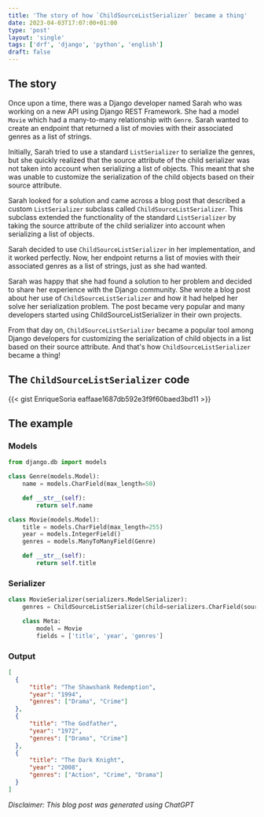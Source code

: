 ```yaml
---                                                                             
title: 'The story of how `ChildSourceListSerializer` became a thing'
date: 2023-04-03T17:07:00+01:00
type: 'post'
layout: 'single'
tags: ['drf', 'django', 'python', 'english']
draft: false
---
```


## The story

Once upon a time, there was a Django developer named Sarah who was working on a new API using Django REST Framework. She had a model `Movie` which had a many-to-many relationship with `Genre`. Sarah wanted to create an endpoint that returned a list of movies with their associated genres as a list of strings.

Initially, Sarah tried to use a standard `ListSerializer` to serialize the genres, but she quickly realized that the source attribute of the child serializer was not taken into account when serializing a list of objects. This meant that she was unable to customize the serialization of the child objects based on their source attribute.

Sarah looked for a solution and came across a blog post that described a custom `ListSerializer` subclass called `ChildSourceListSerializer`. This subclass extended the functionality of the standard `ListSerializer` by taking the source attribute of the child serializer into account when serializing a list of objects.

Sarah decided to use `ChildSourceListSerializer` in her implementation, and it worked perfectly. Now, her endpoint returns a list of movies with their associated genres as a list of strings, just as she had wanted.

Sarah was happy that she had found a solution to her problem and decided to share her experience with the Django community. She wrote a blog post about her use of `ChildSourceListSerializer` and how it had helped her solve her serialization problem. The post became very popular and many developers started using ChildSourceListSerializer in their own projects.

From that day on, `ChildSourceListSerializer` became a popular tool among Django developers for customizing the serialization of child objects in a list based on their source attribute. And that's how `ChildSourceListSerializer` became a thing!

## The `ChildSourceListSerializer` code

{{< gist EnriqueSoria eaffaae1687db592e3f9f60baed3bd11 >}}


## The example

### Models
```python
from django.db import models

class Genre(models.Model):
    name = models.CharField(max_length=50)

    def __str__(self):
        return self.name

class Movie(models.Model):
    title = models.CharField(max_length=255)
    year = models.IntegerField()
    genres = models.ManyToManyField(Genre)

    def __str__(self):
        return self.title
```

### Serializer
```python
class MovieSerializer(serializers.ModelSerializer):
    genres = ChildSourceListSerializer(child=serializers.CharField(source="name"))

    class Meta:
        model = Movie
        fields = ['title', 'year', 'genres']
``` 

### Output
```json
[
  {
      "title": "The Shawshank Redemption",
      "year": "1994",
      "genres": ["Drama", "Crime"]
  },
  {
      "title": "The Godfather",
      "year": "1972",
      "genres": ["Drama", "Crime"]
  },
  {
      "title": "The Dark Knight",
      "year": "2008",
      "genres": ["Action", "Crime", "Drama"]
  }
]
```


_Disclaimer: This blog post was generated using ChatGPT_
